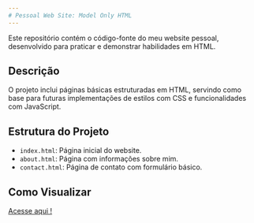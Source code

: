 ```yaml
---
# Pessoal Web Site: Model Only HTML
---
```


Este repositório contém o código-fonte do meu website pessoal, desenvolvido para praticar e demonstrar habilidades em HTML.

## Descrição

O projeto inclui páginas básicas estruturadas em HTML, servindo como base para futuras implementações de estilos com CSS e funcionalidades com JavaScript.

## Estrutura do Projeto

- `index.html`: Página inicial do website.
- `about.html`: Página com informações sobre mim.
- `contact.html`: Página de contato com formulário básico.

## Como Visualizar

[Acesse aqui !](https://devmoisessantos.github.io/meu-pessoal-website-html/)
